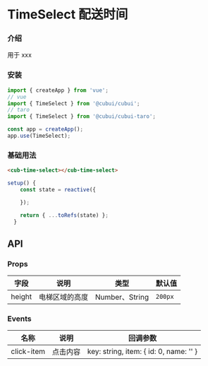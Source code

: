 # TimeSelect 配送时间

### 介绍

用于 xxx

### 安装

```javascript
import { createApp } from 'vue';
// vue
import { TimeSelect } from '@cubui/cubui';
// taro
import { TimeSelect } from '@cubui/cubui-taro';

const app = createApp();
app.use(TimeSelect);
```

### 基础用法

```html
<cub-time-select></cub-time-select>
```

```javascript
setup() {
    const state = reactive({

    });

    return { ...toRefs(state) };
  }
```

## API

### Props

| 字段   | 说明           | 类型           | 默认值  |
| ------ | -------------- | -------------- | ------- |
| height | 电梯区域的高度 | Number、String | `200px` |

### Events

| 名称       | 说明     | 回调参数                               |
| ---------- | -------- | -------------------------------------- |
| click-item | 点击内容 | key: string, item: { id: 0, name: '' } |
